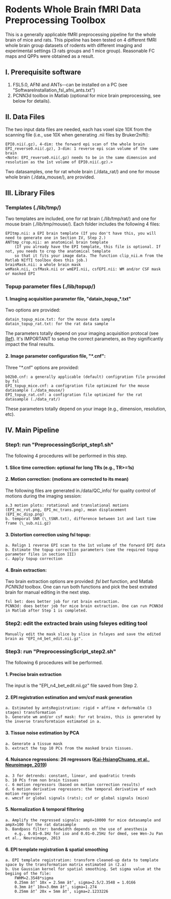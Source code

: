 # Rodents Whole Brain fMRI Data Preprocessing Toolbox
This is a generally applicable fMRI preprocessing pipeline for the whole brain of mice and rats. This pipeline has been tested on 4 different fMRI whole brain group datasets of rodents with different imaging and experimental settings (3 rats groups and 1 mice group). Reasonable FC maps and QPPs were obtained as a result. 

<!---If you use this toolbox, please cite as Nan Xu, Leo Zhang, Zengmin Li, Shella D. Keilholz (Date). Title [Type]. doi:10.5281/zenodo.XXXX--->

## I. Prerequisite software
1. FSL5.0, AFNI and ANTs--can be installed on a PC (see "SoftwareInstallation_fsl_afni_ants.txt")
2. PCNN3d toolbox in Matlab (optional for mice brain preprocessing, see below for details). 

## II. Data Files 
The two input data files are needed, each has voxel size 10X from the scanning file (i.e., use 10X when generating .nii files by Bruker2nifti):

    EPI0.nii(.gz), 4-dim: the forward epi scan of the whole brain
    EPI_reverse0.nii(.gz), 3-dim: 1 reverse epi scan volume of the same brain
    <Note: EPI_reverse0.nii(.gz) needs to be in the same dimension and resolution as the 1st volume of EPI0.nii(.gz).>
Two datasamples, one for rat whole brain (./data_rat/) and one for mouse whole brain (./data_mouse/), are provided.     

## III. Library Files 
### Templates (./lib/tmp/)
Two templates are included, one for rat brain (./lib/tmp/rat/) and one for mouse brain (./lib/tmp/mouse/). Each folder includes the following 4 files:
	
	EPItmp.nii: a EPI brain template (If you don't have this, you will need to generate one in Section IV, Step 2.)
	ANTtmp_crop.nii: an anatomical brain template 
		(If you already have the EPI template, this file is optional. If not, you needs to crop the anatomical template 
		so that it fits your image data. The function clip_nii.m from the Matlab NIfTI toolbox does this job.)
	brainMask.nii: a whole brain mask
	wmMask.nii, csfMask.nii or wmEPI.nii, csfEPI.nii: WM and/or CSF mask or masked EPI
### Topup parameter files (./lib/topup/)
#### 1. Imaging acquisition parameter file, "datain_topup_\*.txt"
Two options are provided: 

    datain_topup_mice.txt: for the mouse data sample
    datain_topup_rat.txt: for the rat data sample
The parameters totally depend on your imaging acquisition protocal (see [Ref](https://fsl.fmrib.ox.ac.uk/fsl/fslwiki/topup/TopupUsersGuide#A--datain)). It's IMPORTANT to setup the correct parameters, as they significantly impact the final results. 
#### 2. Image parameter configuration file, "\*.cnf": 
Three "\*.cnf" options are provided:

    b02b0.cnf: a generally applicable (default) configration file provided by fsl 
    EPI_topup_mice.cnf: a configration file optimized for the mouse datasample (./data_mouse/)
    EPI_topup_rat.cnf: a configration file optimized for the rat datasample (./data_rat/)
These parameters totally depend on your image (e.g., dimension, resolution, etc). 


## IV. Main Pipeline
### Step1: run "PreprocessingScript_step1.sh"
The following 4 procedures will be performed in this step.
#### 1. Slice time correction: optional for long TRs (e.g., TR>=1s)
#### 2. Motion correction: (motions are corrected to its mean)
The following files are generated in./data/QC_info/ for quality control of motions during the imaging session:

    a.3 motion plots: rotational and translational motions (EPI_mc_rot.png, EPI_mc_trans.png), mean displacement (EPI_mc_disp.png)
    b. temporal SNR (\_tSNR.txt), difference between 1st and last time frame (\_sub.nii.gz)
#### 3. Distortion correction using fsl topup: 
    a. Relign 1 reverse EPI scan to the 1st volume of the forward EPI data 
    b. Estimate the topup correction parameters (see the required topup parameter files in section III) 
    c. Apply topup correction
#### 4. Brain extraction: 
Two brain extraction options are provided: *fsl bet* function, and Matlab *PCNN3d* toolbox. One can run both functions and pick the best extrated brain for manual editing in the next step.

    fsl bet: does better job for rat brain extraction.
    PCNN3d: does better job for mice brain extraction. One can run PCNN3d in Matlab after Step 1 is completed.    
### Step2: edit the extracted brain using fsleyes editing tool
    Manually edit the mask slice by slice in fsleyes and save the edited brain as "EPI_n4_bet_edit.nii.gz".
### Step3: run "PreprocessingScript_step2.sh"
The following 6 procedures will be performed.
#### 1. Precise brain extraction
The input is the "EPI_n4_bet_edit.nii.gz" file saved from Step 2.
	
#### 2. EPI registration estimation and wm/csf mask generation
    a. Estimated by antsRegistration: rigid + affine + deformable (3 stages) transformation
    b. Generate wm and/or csf mask: for rat brains, this is generated by the inverse transformtaion estimated in a.
#### 3. Tissue noise estimation by PCA
    a. Generate a tissue mask
    b. extract the top 10 PCs from the masked brain tissues.
#### 4. Nuisance regressions: 26 regressors ([Kai-HsiangChuang, et al., Neuroimage, 2019](https://www.sciencedirect.com/science/article/pii/S105381191832192X))
    a. 3 for detrends: constant, linear, and quadratic trends
    b. 10 PCs from non brain tissues
    c. 6 motion regressors (based on motion correction results) 
    d. 6 motion derivative regressors: the temporal derivative of each motion regressor
    e. wmcsf or global signals (rats); csf or global signals (mice)
#### 5. Normalization & temporal filtering
    a. Amplify the regressed signals: ampX=10000 for mice datasample and ampX=100 for the rat datasample
    b. Bandpass filter: bandwidth depends on the use of anesthesia
    	e.g., 0.01–0.1Hz for iso and 0.01–0.25Hz for dmed, see Wen-Ju Pan et al., Neuroimage, 2013
#### 6. EPI template registration & spatial smoothing
    a. EPI template registration: transform cleaned-up data to template space by the transformation matrix estimated in (2.a)
    b. Use Gaussian kernel for spatial smoothing. Set sigma value at the begiing of the file:
        FWHM=2.3548*sigma
        0.25mm â†’ 10x = 2.5mm â†’, sigma=2.5/2.3548 = 1.0166
        0.3mm â†’ 10x=3.0mm â†’, sigma=1.274
        0.25mm â†’ 20x = 5mm â†’, sigma=2.1233226        

